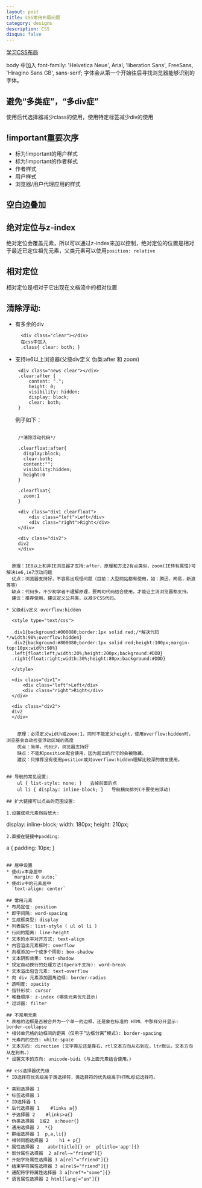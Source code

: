 ```yaml
---
layout: post
title: CSS常用布局问题
category: designs
description: CSS
disqus: false
---
```


[学习CSS布局](http://zh.learnlayout.com/)

body 中加入 font-family: 'Helvetica Neue', Arial, 'liberation Sans', FreeSans, 'Hiragino Sans GB', sans-serif; 字体会从第一个开始往后寻找浏览器能够识别的字体。   

## 避免“多类症”，“多div症”
使用后代选择器减少class的使用，使用特定标签减少div的使用

## !important重要次序
* 标为!important的用户样式
* 标为!important的作者样式
* 作者样式
* 用户样式
* 浏览器/用户代理应用的样式

## 空白边叠加

## 绝对定位与z-index
绝对定位会覆盖元素，所以可以通过z-index来加以控制，绝对定位的位置是相对于最近已定位祖先元素，父类元素可以使用`position: relative`

## 相对定位
相对定位是相对于它出现在文档流中的相对位置

## 清除浮动:   

* 有多余的div   

        <div class="clear"></div>    
        在css中加入   
        .class{ clear: both; }    

* 支持ie6以上浏览器(父级div定义 伪类:after 和 zoom)   

    ```
     <div class="news clear"></div>   
     .clear:after {
         content: ".";   
         height: 0;   
         visibility: hidden;   
         display: block;   
         clear: both;   
     }  
    ```

     例子如下：

     ```

      /*清除浮动代码*/

      .clearfloat:after{
        display:block;
        clear:both;
        content:"";
        visibility:hidden;
        height:0
      }

      .clearfloat{
        zoom:1
      }

      <div class="div1 clearfloat"> 
          <div class="left">Left</div> 
          <div class="right">Right</div> 
      </div>

      <div class="div2">
      div2
      </div>
```

  原理：IE8以上和非IE浏览器才支持:after，原理和方法2有点类似，zoom(IE转有属性)可解决ie6,ie7浮动问题   
  优点：浏览器支持好，不容易出现怪问题（目前：大型网站都有使用，如：腾迅，网易，新浪等等）   
  缺点：代码多，不少初学者不理解原理，要两句代码结合使用，才能让主流浏览器都支持。   
  建议：推荐使用，建议定义公共类，以减少CSS代码。   

* 父级div定义 overflow:hidden   

```
      <style type="text/css"> 

      .div1{background:#000080;border:1px solid red;/*解决代码*/width:98%;overflow:hidden}
      .div2{background:#800080;border:1px solid red;height:100px;margin-top:10px;width:98%}
      .left{float:left;width:20%;height:200px;background:#DDD}
      .right{float:right;width:30%;height:80px;background:#DDD}

      </style> 
       
      <div class="div1"> 
          <div class="left">Left</div> 
          <div class="right">Right</div>
      </div>

      <div class="div2">
      div2
      </div>
```

    原理：必须定义width或zoom:1，同时不能定义height，使用overflow:hidden时，浏览器会自动检查浮动区域的高度   
    优点：简单，代码少，浏览器支持好   
    缺点：不能和position配合使用，因为超出的尺寸的会被隐藏。     
    建议：只推荐没有使用position或对overflow:hidden理解比较深的朋友使用。   
   

## 导航的常见设置:   
	ul { list-style: none; }   去掉前面的点   
	ul li { display: inline-block; }   导航横向排列(不要使用浮动)   

## 扩大链接可以点击的范围设置:

1.设置成块元素然后放大:

```
  display: inline-block;
  width: 180px;
  height: 210px;
```
2.直接在链接中padding:

```
a {
  padding: 10px;
}
```

## 居中设置
* 使div本身居中
  `margin: 0 auto;`
* 使div中的元素居中
  `text-align: center`

## 常用元素   
* 布局定位: position
* 即字间隔: word-spacing
* 生成框类型: display
* 列表属性: list-style ( ul ol li )   
* 行间的距离: line-height
* 文本的水平对齐方式: text-align
* 内容溢出元素框时: overflow   
* 向框添加一个或多个阴影: box-shadow   
* 文本阴影效果: text-shadow   
* 规定自动换行的处理方法(Opera不支持): word-break
* 文本溢出包含元素: text-overflow
* 向 div 元素添加圆角边框: border-radius
* 透明度: opacity   
* 指针形状: cursor   
* 堆叠顺序: z-index (哪些元素优先显示)   
* 过滤器: filter   

## 不常用元素
* 表格的边框是否被合并为一个单一的边框，还是象在标准的 HTML 中那样分开显示: border-collapse
* 相邻单元格的边框间的距离（仅用于“边框分离”模式): border-spacing
* 元素内的空白: white-space 
* 文本方向: direction (文字靠左还是靠右，rtl文本方向从右到左，ltr默认。文本方向从左到右。)
* 设置文本的方向: unicode-bidi (与上面元素结合使用。)

## css选择器优先级   
* ID选择符优先级高于类选择符，类选择符的优先级高于HTML标记选择符。

* 类别选择器 1 
* 标签选择器 1
* ID选择器 1
* 后代选择器 1    #links a{}
* 子选择器 2    #links>a{}
* 伪类选择器  1或2  a:hover{}
* 通用选择器 2  *{}   
* 群组选择器 1  p,a,li{}
* 相邻同胞选择器 2    h1 + p{}
* 属性选择器 2   abbr[title]{} or  p[title='app']{}
* 部分属性选择器  2 a[rel~="friend"]{}
* 开始字符属性选择器 3 a[rel^="friend"]{}
* 结束字符属性选择器 3 a[rel$="friend"]{}
* 通配符字符属性选择器 3 a[href*="some"]{}
* 语言属性选择器 2 html[lang|="en"]{}
